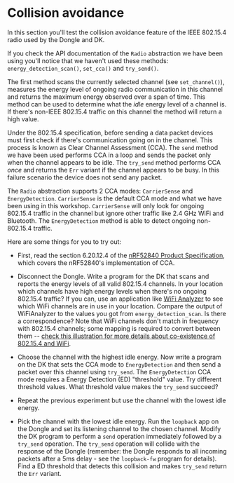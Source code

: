 # Collision avoidance

In this section you'll test the collision avoidance feature of the IEEE 802.15.4 radio used by the Dongle and DK.

If you check the API documentation of the `Radio` abstraction we have been using you'll notice that we haven't used these methods: `energy_detection_scan()`, `set_cca()` and `try_send()`.

The first method scans the currently selected channel (see `set_channel()`), measures the energy level of ongoing radio communication in this channel and returns the maximum energy observed over a span of time. This method can be used to determine what the *idle* energy level of a channel is. If there's non-IEEE 802.15.4 traffic on this channel the method will return a high value.

Under the 802.15.4 specification, before sending a data packet devices must first check if there's communication going on in the channel. This process is known as Clear Channel Assessment (CCA). The `send` method we have been used performs CCA in a loop and sends the packet only when the channel appears to be idle. The `try_send` method performs CCA *once* and returns the `Err` variant if the channel appears to be busy. In this failure scenario the device does not send any packet.

The `Radio` abstraction supports 2 CCA modes: `CarrierSense` and `EnergyDetection`. `CarrierSense` is the default CCA mode and what we have been using in this workshop. `CarrierSense` will only look for ongoing 802.15.4 traffic in the channel but ignore other traffic like 2.4 GHz WiFi and Bluetooth. The `EnergyDetection` method is able to detect ongoing non-802.15.4 traffic.

Here are some things for you to try out:

- First, read the section 6.20.12.4 of the [nRF52840 Product Specification](https://infocenter.nordicsemi.com/pdf/nRF52840_PS_v1.1.pdf), which covers the nRF52840's implementation of CCA.

- Disconnect the Dongle. Write a program for the DK that scans and reports the energy levels of all valid 802.15.4 channels. In your location which channels have high energy levels when there's no ongoing 802.15.4 traffic? If you can, use an application like [WiFi Analyzer] to see which WiFi channels are in use in your location. Compare the output of WiFiAnalyzer to the values you got from  `energy_detection_scan`. Is there a correspondence? Note that WiFi channels don't match in frequency with 802.15.4 channels; some mapping is required to convert between them -- [check this illustration for more details about co-existence of 802.15.4 and WiFi][coexistence].

    [WiFi Analyzer]: https://play.google.com/store/apps/details?id=com.farproc.wifi.analyzer&hl=en
    [coexistence]: https://inet.omnetpp.org/docs/showcases/wireless/coexistence/doc/

- Choose the channel with the highest idle energy. Now write a program on the DK that sets the CCA mode to `EnergyDetection` and then send a packet over this channel using `try_send`. The `EnergyDetection` CCA mode requires a Energy Detection (ED) "threshold" value. Try different threshold values. What threshold value makes the `try_send` succeed?

- Repeat the previous experiment but use the channel with the lowest idle energy.

- Pick the channel with the lowest idle energy. Run the `loopback` app on the Dongle and set its listening channel to the chosen channel. Modify the DK program to perform a `send` operation immediately followed by a `try_send` operation. The `try_send` operation will collide with the response of the Dongle (remember: the Dongle responds to all incoming packets after a 5ms delay - see the `loopback-fw` program for details). Find a ED threshold that detects this collision and makes `try_send` return the `Err` variant.
